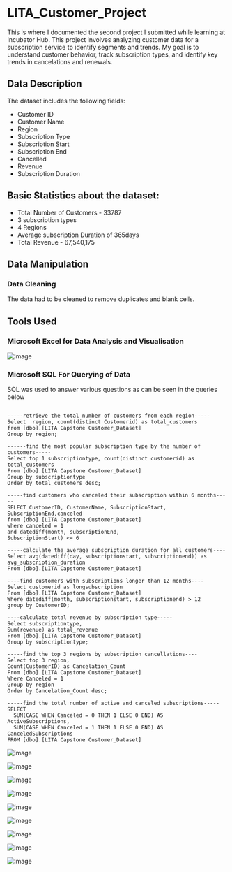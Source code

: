 # LITA_Customer_Project

This is where I documented the second project I submitted while learning at Incubator Hub. This project involves analyzing customer data for a subscription service to identify segments and trends. My goal is to understand customer behavior, track subscription types, and identify key trends in cancelations and renewals.

## Data Description
The dataset includes the following fields:
- Customer ID
- Customer Name
- Region
- Subscription Type
- Subscription Start
- Subscription End
- Cancelled
- Revenue
- Subscription Duration

## Basic Statistics about the dataset:
- Total Number of Customers - 33787
- 3 subscription types
- 4 Regions
- Average subscription Duration of 365days
- Total Revenue - 67,540,175

## Data Manipulation

### Data Cleaning
The data had to be cleaned to remove duplicates and blank cells.

## Tools Used
### Microsoft Excel for Data Analysis and Visualisation

![image](https://github.com/user-attachments/assets/4b1e412b-65c1-4cb7-a431-b9c6b1852ed1)

### Microsoft SQL For Querying of Data
SQL was used to answer various questions as can be seen in the queries below

```select * from [dbo].[LITA Capstone Customer_Dataset]

-----retrieve the total number of customers from each region-----
Select  region, count(distinct Customerid) as total_customers 
from [dbo].[LITA Capstone Customer_Dataset]
Group by region;

------find the most popular subscription type by the number of customers-----
Select top 1 subscriptiontype, count(distinct customerid) as total_customers
From [dbo].[LITA Capstone Customer_Dataset]
Group by subscriptiontype 
Order by total_customers desc;

-----find customers who canceled their subscription within 6 months-----
SELECT CustomerID, CustomerName, SubscriptionStart, SubscriptionEnd,canceled
from [dbo].[LITA Capstone Customer_Dataset]
where canceled = 1
and datediff(month, subscriptionEnd,
SubscriptionStart) <= 6

-----calculate the average subscription duration for all customers----
Select avg(datediff(day, subscriptionstart, subscriptionend)) as avg_subscription_duration
From [dbo].[LITA Capstone Customer_Dataset]

----find customers with subscriptions longer than 12 months----
Select customerid as longsubscription
From [dbo].[LITA Capstone Customer_Dataset]
Where datediff(month, subscriptionstart, subscriptionend) > 12
group by CustomerID;

----calculate total revenue by subscription type-----
Select subscriptiontype,
Sum(revenue) as total_revenue 
From [dbo].[LITA Capstone Customer_Dataset]
Group by subscriptiontype;

-----find the top 3 regions by subscription cancellations----
Select top 3 region,
Count(CustomerID) as Cancelation_Count
From [dbo].[LITA Capstone Customer_Dataset]
Where Canceled = 1
Group by region
Order by Cancelation_Count desc;

-----find the total number of active and canceled subscriptions-----
SELECT 
  SUM(CASE WHEN Canceled = 0 THEN 1 ELSE 0 END) AS ActiveSubscriptions,
  SUM(CASE WHEN Canceled = 1 THEN 1 ELSE 0 END) AS CanceledSubscriptions
FROM [dbo].[LITA Capstone Customer_Dataset]
```

![image](https://github.com/user-attachments/assets/672bd3eb-a531-4581-ab21-7e0f9998517d)

![image](https://github.com/user-attachments/assets/d9c25786-143d-447d-a5ec-06fb3f1f37c8)

![image](https://github.com/user-attachments/assets/1001ff35-1fe9-45ca-a552-18404081e7f3)

![image](https://github.com/user-attachments/assets/6c19d9bc-abb4-473b-a0d5-2fab27105959)

![image](https://github.com/user-attachments/assets/b6b21013-4c41-455b-9b10-0880e201410c)

![image](https://github.com/user-attachments/assets/3f591029-af85-4ebf-8f88-0a921c637d5f)

![image](https://github.com/user-attachments/assets/9d49393a-3b52-40af-8afc-84eaaf41b295)

![image](https://github.com/user-attachments/assets/2fb1c722-0a32-4ad4-890f-010b50d7886a)

![image](https://github.com/user-attachments/assets/72afbc1b-f01f-4dfa-a6c7-360babf12abc)









